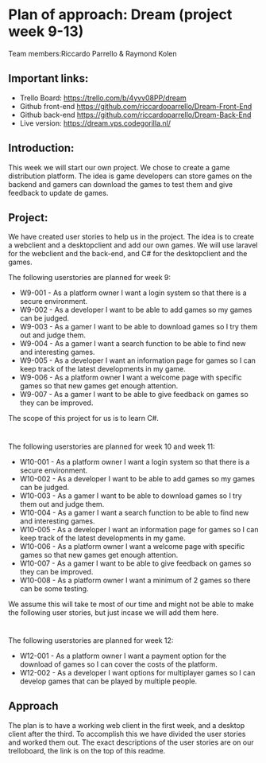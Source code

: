 
# Plan of approach: Dream (project week 9-13)

Team members:Riccardo Parrello & Raymond Kolen

## Important links:
- Trello Board: https://trello.com/b/4yvv08PP/dream
- Github front-end https://github.com/riccardoparrello/Dream-Front-End
- Github back-end https://github.com/riccardoparrello/Dream-Back-End
- Live version: https://dream.vps.codegorilla.nl/


## Introduction:
This week we will start our own project. We chose to create a game distribution platform. The idea is game developers can store games on the backend and gamers can download the games to test them and give feedback to update de games.

## Project:
We have created user stories to help us in the project. The idea is to create a webclient and a desktopclient and add our own games. We will use laravel for the webclient and the back-end, and C# for the desktopclient and the games.

The following userstories are planned for week 9:
- W9-001  - As a platform owner I want a login system so that there is a secure environment.
- W9-002  - As a developer I want to be able to add games so my games can be judged.
- W9-003  - As a gamer I want to be able to download games so I try them out and judge them.
- W9-004  - As a gamer I want a search function to be able to find new and interesting games.
- W9-005  - As a developer I want an information page for games so I can keep track of the latest developments in my game.
- W9-006  - As a platform owner I want a welcome page with specific games so that new games get enough attention.
- W9-007  - As a gamer I want to be able to give feedback on games so they can be improved.

The scope of this project for us is to learn C#.
#
The following userstories are planned for week 10 and week 11:

- W10-001  - As a platform owner I want a login system so that there is a secure environment.
- W10-002  - As a developer I want to be able to add games so my games can be judged.
- W10-003  - As a gamer I want to be able to download games so I try them out and judge them.
- W10-004  - As a gamer I want a search function to be able to find new and interesting games.
- W10-005  - As a developer I want an information page for games so I can keep track of the latest developments in my game.
- W10-006  - As a platform owner I want a welcome page with specific games so that new games get enough attention.
- W10-007  - As a gamer I want to be able to give feedback on games so they can be improved.
- W10-008  - As a platform owner I want a minimum of 2 games so there can be some testing.

We assume this will take te most of our time and might not be able to make the following user stories, but just incase we will add them here.
#
The following userstories are planned for week 12:
- W12-001  - As a platform owner I want a payment option for the download of games so I can cover the costs of the platform.
- W12-002  - As a developer I want options for multiplayer games so I can develop games that can be played by multiple people.


## Approach

The plan is to have a working web client in the first week, and a desktop client after the third. To accomplish this we have divided the user stories and worked them out. The exact descriptions of the user stories are on our trelloboard, the link is on the top of this readme.
